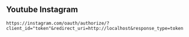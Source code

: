 ## Youtube Instagram

`
    https://instagram.com/oauth/authorize/?client_id="token"&redirect_uri=http://localhost&response_type=token
`
